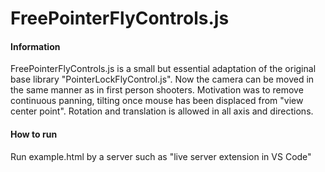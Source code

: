 
 # FreePointerFlyControls.js

 #### Information 
 FreePointerFlyControls.js is a small but essential adaptation of the original base library "PointerLockFlyControl.js". Now the camera can be moved in the same manner as in first person shooters.
 Motivation was to remove continuous panning, tilting once mouse has been displaced from "view center point". Rotation and translation is allowed in all axis and directions.
 
 #### How to run
Run example.html by a server such as "live server extension in VS Code"
